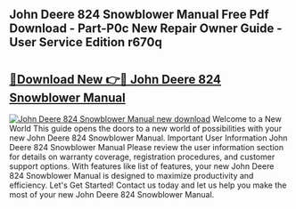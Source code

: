 ## John Deere 824 Snowblower Manual Free Pdf Download - Part-P0c New Repair Owner Guide - User Service Edition r670q

# <h2><a href="http://bc89479.oget.top/?id=John+Deere+824+Snowblower+Manual">🔗Download New 👉🔴 John Deere 824 Snowblower Manual</a></h2>

[![John Deere 824 Snowblower Manual new download](https://i.imgur.com/5g1atiW.png)](http://bc89479.oget.top/?id=John+Deere+824+Snowblower+Manual)
Welcome to a New World This guide opens the doors to a new world of possibilities with your new John Deere 824 Snowblower Manual. Important User Information John Deere 824 Snowblower Manual Please review the user information section for details on warranty coverage, registration procedures, and customer support options. With features like list of features, your new John Deere 824 Snowblower Manual is designed to maximize productivity and efficiency. Let's Get Started! Contact us today and let us help you make the most of your new John Deere 824 Snowblower Manual.
